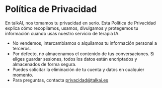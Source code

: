 # Política de Privacidad

En talkAI, nos tomamos tu privacidad en serio. Esta Política de Privacidad explica cómo recopilamos, usamos, divulgamos y protegemos tu información cuando usas nuestro servicio de terapia IA.

- No vendemos, intercambiamos o alquilamos tu información personal a terceros.
- Por defecto, no almacenamos el contenido de tus conversaciones. Si eliges guardar sesiones, todos los datos están encriptados y almacenados de forma segura.
- Puedes solicitar la eliminación de tu cuenta y datos en cualquier momento.
- Para preguntas, contacta privacidad@talkai.es 